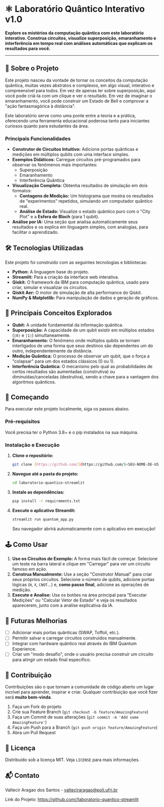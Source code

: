 # ⚛️ Laboratório Quântico Interativo v1.0

**Explore os mistérios da computação quântica com este laboratório interativo. Construa circuitos, visualize superposição, emaranhamento e interferência em tempo real com análises automáticas que explicam os resultados para você.**

---


## 🔷 Sobre o Projeto

Este projeto nasceu da vontade de tornar os conceitos da computação quântica, muitas vezes abstratos e complexos, em algo visual, interativo e compreensível para todos. Em vez de apenas ler sobre superposição, aqui você pode criá-la com um clique e ver o resultado. Em vez de imaginar o emaranhamento, você pode construir um Estado de Bell e comprovar a "ação fantasmagórica à distância".

Este laboratório serve como uma ponte entre a teoria e a prática, oferecendo uma ferramenta educacional poderosa tanto para iniciantes curiosos quanto para estudantes da área.

### Principais Funcionalidades

* **Construtor de Circuitos Intuitivo:** Adicione portas quânticas e medições em múltiplos qubits com uma interface simples.
* **Exemplos Didáticos:** Carregue circuitos pré-programados para observar os fenômenos mais importantes:
    * Superposição
    * Emaranhamento
    * Interferência Quântica
* **Visualização Completa:** Obtenha resultados de simulação em dois formatos:
    * **Contagens de Medição:** Um histograma que mostra os resultados de "experimentos" repetidos, simulando um computador quântico real.
    * **Análise de Estado:** Visualize o estado quântico puro com o "City Plot" e a **Esfera de Bloch** (para 1 qubit).
* **Análise por IA:** Uma seção que analisa automaticamente seus resultados e os explica em linguagem simples, com analogias, para facilitar o aprendizado.

## 🛠️ Tecnologias Utilizadas

Este projeto foi construído com as seguintes tecnologias e bibliotecas:

* **Python:** A linguagem base do projeto.
* **Streamlit:** Para a criação da interface web interativa.
* **Qiskit:** O framework da IBM para computação quântica, usado para criar, simular e visualizar os circuitos.
* **Qiskit Aer:** O motor de simulação de alta performance do Qiskit.
* **NumPy & Matplotlib:** Para manipulação de dados e geração de gráficos.

## 🧠 Principais Conceitos Explorados

* **Qubit:** A unidade fundamental da informação quântica.
* **Superposição:** A capacidade de um qubit existir em múltiplos estados (`|0⟩` e `|1⟩`) simultaneamente.
* **Emaranhamento:** O fenômeno onde múltiplos qubits se tornam interligados de uma forma que seus destinos são dependentes um do outro, independentemente da distância.
* **Medição Quântica:** O processo de observar um qubit, que o força a "colapsar" para um dos estados clássicos (0 ou 1).
* **Interferência Quântica:** O mecanismo pelo qual as probabilidades de certos resultados são aumentadas (construtiva) ou diminuídas/canceladas (destrutiva), sendo a chave para a vantagem dos algoritmos quânticos.

## 🚀 Começando

Para executar este projeto localmente, siga os passos abaixo.

### Pré-requisitos

Você precisa ter o Python 3.8+ e o pip instalados na sua máquina.

### Instalação e Execução

1.  **Clone o repositório:**
    ```bash
    git clone [https://github.com/](https://github.com/)<SEU-NOME-DE-USUARIO>/laboratorio-quantico-streamlit.git
    ```
2.  **Navegue até a pasta do projeto:**
    ```bash
    cd laboratorio-quantico-streamlit
    ```
3.  **Instale as dependências:**
    ```bash
    pip install -r requirements.txt
    ```
4.  **Execute o aplicativo Streamlit:**
    ```bash
    streamlit run quantum_app.py
    ```
    Seu navegador abrirá automaticamente com o aplicativo em execução!

## 🕹️ Como Usar

1.  **Use os Circuitos de Exemplo:** A forma mais fácil de começar. Selecione um teste na barra lateral e clique em "Carregar" para ver um circuito famoso em ação.
2.  **Construa Manualmente:** Use a seção "Construtor Manual" para criar seus próprios circuitos. Selecione o número de qubits, adicione portas lógicas (`H`, `X`, `CNOT`...) e, **como passo final**, adicione as operações de medição.
3.  **Execute e Analise:** Use os botões na área principal para "Executar Medições" ou "Calcular Vetor de Estado" e veja os resultados aparecerem, junto com a análise explicativa da IA.

## 🌟 Futuras Melhorias

* [ ] Adicionar mais portas quânticas (SWAP, Toffoli, etc.).
* [ ] Permitir salvar e carregar circuitos construídos manualmente.
* [ ] Integrar com hardware quântico real através do IBM Quantum Experience.
* [ ] Criar um "modo desafio", onde o usuário precisa construir um circuito para atingir um estado final específico.

## 🤝 Contribuição

Contribuições são o que tornam a comunidade de código aberto um lugar incrível para aprender, inspirar e criar. Qualquer contribuição que você fizer será **muito bem-vinda**.

1.  Faça um Fork do projeto
2.  Crie sua Feature Branch (`git checkout -b feature/AmazingFeature`)
3.  Faça um Commit de suas alterações (`git commit -m 'Add some AmazingFeature'`)
4.  Faça um Push para a Branch (`git push origin feature/AmazingFeature`)
5.  Abra um Pull Request

## 📜 Licença

Distribuído sob a licença MIT. Veja `LICENSE` para mais informações.

## 📬 Contato

Valtecir Aragao dos Santos - valteciraragao@poli.ufrj.br

Link do Projeto: [https://github.com/<valteciraragao>/laboratorio-quantico-streamlit](https://github.com/valteciraragao/laboratorio-quantico-streamlit)
